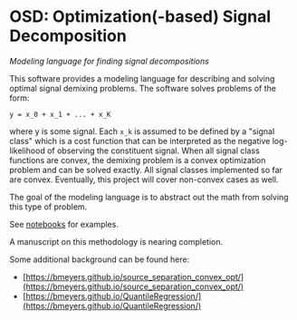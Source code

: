 # OSD: Optimization(-based) Signal Decomposition
_Modeling language for finding signal decompositions_

This software provides a modeling language for describing and solving optimal signal demixing problems. The software solves problems of the form:

```
y = x_0 + x_1 + ... + x_K
```

where y is some signal. Each `x_k` is assumed to be defined by a "signal class" which is a cost function that can be interpreted as the negative log-likelihood of observing the constituent signal. When all signal class functions are convex, the demixing problem is a convex optimization problem and can be solved exactly. All signal classes implemented so far are convex. Eventually, this project will cover non-convex cases as well.

The goal of the modeling language is to abstract out the math from solving this type of problem. 

See [notebooks](notebooks/) for examples.

A manuscript on this methodology is nearing completion.

Some additional background can be found here:

- [https://bmeyers.github.io/source_separation_convex_opt/](https://bmeyers.github.io/source_separation_convex_opt/)
- [https://bmeyers.github.io/QuantileRegression/](https://bmeyers.github.io/QuantileRegression/)
